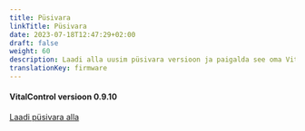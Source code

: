 ```yaml
---
title: Püsivara
linkTitle: Püsivara
date: 2023-07-18T12:47:29+02:00
draft: false
weight: 60
description: Laadi alla uusim püsivara versioon ja paigalda see oma VitalControl seadmele.
translationKey: firmware
---
```

#### VitalControl versioon 0.9.10

<a href="/download/firmware.vcu" role="button" class="btn btn-primary btn-lg">Laadi püsivara alla</a>
